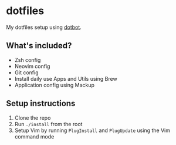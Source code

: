 # dotfiles
My dotfiles setup using [dotbot](https://github.com/anishathalye/dotbot).

## What's included?
- Zsh config
- Neovim config
- Git config
- Install daily use Apps and Utils using Brew
- Application config using Mackup

## Setup instructions
1. Clone the repo
2. Run `./install` from the root
3. Setup Vim by running `PlugInstall` and `PlugUpdate` using the Vim command mode

